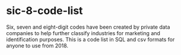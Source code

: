 # sic-8-code-list
Six, seven and eight-digit codes have been created by private data companies to help further classify industries for marketing and identification purposes. This is a code list in SQL and csv formats for anyone to use from 2018. 
